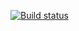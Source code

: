 [![Build status](https://ci.appveyor.com/api/projects/status/tyhuxbfxxcsn2g7m?svg=true)](https://ci.appveyor.com/project/Zlata27/debitcard)